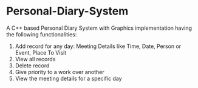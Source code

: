 # Personal-Diary-System
A C++ based Personal Diary System with Graphics implementation having the following functionalities:

1. Add record for any day: Meeting Details like Time, Date, Person or Event, Place To Visit
2. View all records
3. Delete record
4. Give priority to a work over another
5. View the meeting details for a specific day
